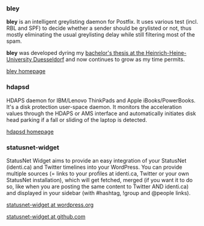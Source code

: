 <html><body><h3>bley</h3>

<strong>bley</strong> is an intelligent greylisting daemon for  Postfix. It uses various test (incl. RBL and SPF) to decide whether a  sender should be grylisted or not, thus mostly eliminating the usual greylisting delay while still  filtering most of the spam.



<strong>bley</strong> was developed dyring my <a href="http://www.cn.uni-duesseldorf.de/publications/details/Golov2009a.html"> bachelor's thesis at the Heinrich-Heine-University Duesseldorf</a> and now continues to grow as my time permits.



<a href="http://bley.mx">bley homepage</a>

<h3>hdapsd</h3>

HDAPS daemon for IBM/Lenovo ThinkPads and Apple iBooks/PowerBooks. It's a disk protection user-space daemon. It monitors the acceleration values through the HDAPS or AMS interface and automatically initiates disk head parking if a fall or sliding of the laptop is detected.

<a href="http://github.com/evgeni/hdapsd">hdapsd homepage</a>

<h3>statusnet-widget</h3>

StatusNet Widget aims to provide an easy integration of your StatusNet (identi.ca) and Twitter timelines into your WordPress. You can provide multiple sources (= links to your profiles at identi.ca, Twitter or your own StatusNet installation), which will get fetched, merged (if you want it to do so, like when you are posting the same content to Twitter AND identi.ca) and displayed in your sidebar (with #hashtag, !group and @people links).



<a href="http://wordpress.org/extend/plugins/statusnet-widget/">statusnet-widget at wordpress.org</a>

<a href="http://github.com/evgeni/wp-statusnet-widget">statusnet-widget at github.com</a></body></html>